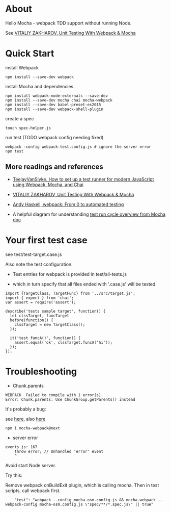 
# About

Hello Mocha - webpack TDD support without running Node.

See [VITALIY ZAKHAROV, Unit Testing With Webpack & Mocha](https://www.threatstack.com/blog/unit-testing-with-webpack-mocha)

# Quick Start

install Webpack

```
npm install --save-dev webpack
```

install Mocha and dependencies

```
npm install webpack-node-externals --save-dev
npm install --save-dev mocha chai mocha-webpack
npm install --save-dev babel-preset-es2015
npm install --save-dev webpack-shell-plugin
```

create a spec

```
touch spec-helper.js
```

run test (TODO webpack config needing fixed)

```
webpack -config webpack-test.config.js # ignore the server error
npm test
```

## More readings and references

- [TeejayVanSlyke, How to set up a test runner for modern JavaScript using Webpack, Mocha, and Chai](http://teejayvanslyke.com/how-to-set-up-a-test-runner-for-modern-javascript.html)

- [VITALIY ZAKHAROV, Unit Testing With Webpack & Mocha](https://www.threatstack.com/blog/unit-testing-with-webpack-mocha)

- [Andy Haskell, webpack: From 0 to automated testing](https://itnext.io/webpack-from-0-to-automated-testing-4634844d5c3c)

- A helpful diagram for understanding
[test run cycle overview from Mocha doc](https://mochajs.org/#run-cycle-overview)

# Your first test case

see test/test-target.case.js

Also note the test configuration:

- Test entries for webpack is provided in test/all-tests.js

- which in turn specify that all files ended with '.case.js' will be tested.

```
import {TargetClass, TargetFunc} from '../src/target.js';
import { expect } from 'chai';
var assert = require('assert');

describe('tests sample target', function() {
  let clssTarget, funcTarget
  before(function() {
	clssTarget = new TargetClass();
  });

  it('test funcA()', function() {
	assert.equal('ok', clssTarget.funcA('hi'));
  });
});
```

# Troubleshooting

- Chunk.parents

```
WEBPACK  Failed to compile with 1 error(s)
Error: Chunk.parents: Use ChunkGroup.getParents() instead
```

It's probably a bug:

see [here](https://github.com/GoogleChromeLabs/preload-webpack-plugin/issues/60),
also [here](https://github.com/zinserjan/mocha-webpack/issues/304)

```
npm i mocha-webpack@next
```

- server error

```
events.js: 167
    throw error; // Unhandled 'error' event
    ^
```

Avoid start Node server.

Try this:

Remove webpack onBuildExit plugin, which is calling mocha. Then in test scripts,
call webpack first.

```
    "test": "webpack --config mocha-osm.config.js && mocha-webpack --webpack-config mocha-osm.config.js \"spec/**/*.spec.js\" || true"
```

